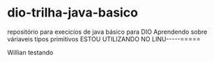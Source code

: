# dio-trilha-java-basico
repositório para execicíos de java básico para DIO
Aprendendo sobre váriaveis
tipos primitivos
ESTOU UTILIZANDO NO LINU-----===== 

Willian testando
